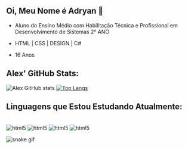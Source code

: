 ## Oi, Meu Nome é Adryan 👋


- Aluno do Ensino Médio com Habilitação Técnica e Profissional em Desenvolvimento de Sistemas 2° ANO

- HTML | CSS | DESIGN | C#

- 16 Anos






## Alex' GitHub Stats:

![Alex GitHub stats](https://github-readme-stats.vercel.app/api?username=AlexSanderXDZ&show_icons=true&theme=radical)
[![Top Langs](https://github-readme-stats.vercel.app/api/top-langs/?username=AlexSanderXDZ&langs_count=8)](https://github.com/AlexSanderXDZ/github-readme-stats)

<!-- 

### Visite Meu Discord e Meu canal:

[![Discord](https://img.shields.io/badge/Discord-7289DA?style=for-the-badge&logo=discord&logoColor=white)](https://discord.gg/kdVKKpQPBA)
[![Youtube](https://img.shields.io/badge/YouTube-FF0000?style=for-the-badge&logo=youtube&logoColor=white)](https://www.youtube.com/channel/UCGwFA0eXxjD68lBuuZ4iPPQ)

-->

## Linguagens que Estou Estudando Atualmente:

<div style="display: inline_block"><br/>
    <img align="center" alt="html5" src="https://img.shields.io/badge/HTML5-E34F26?style=for-the-badge&logo=html5&logoColor=white" />
    <img align="center" alt="html5" src="https://img.shields.io/badge/CSS3-1572B6?style=for-the-badge&logo=css3&logoColor=white" />
    <img align="center" alt="html5" src="https://img.shields.io/badge/MySQL-00000F?style=for-the-badge&logo=mysql&logoColor=white" />
     <img align="center" alt="html5" src="https://img.shields.io/badge/C%23-239120?style=for-the-badge&logo=c-sharp&logoColor=white" />
</div>

![snake gif](https://github.com/AlexSanderXDZ/AlexSanderXDZ/blob/output/github-contribution-grid-snake.svg)

